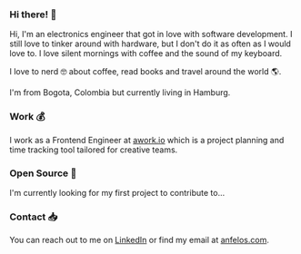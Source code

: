### Hi there! 👋
Hi, I'm an electronics engineer that got in love with software development. I still love to tinker around with hardware, but I don't do it as often as I would love to. I love silent mornings with coffee and the sound of my keyboard.

I love to nerd 🤓 about coffee, read books and travel around the world 🌎.

I'm from Bogota, Colombia but currently living in Hamburg.

### Work 💰
I work as a Frontend Engineer at [awork.io](https://www.awork.io/en/) which is a project planning and time tracking tool tailored for creative teams.

### Open Source 👶
I'm currently looking for my first project to contribute to...

### Contact 📥
You can reach out to me on [LinkedIn](https://www.linkedin.com/in/andres-felipe-osorio-8568b6a1/) or find my email at [anfelos.com](https://www.anfelos.com/about).
